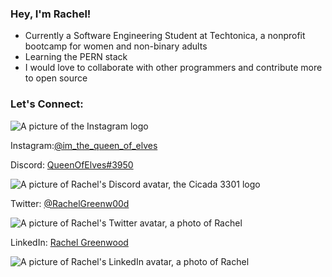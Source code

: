 ### Hey, I'm Rachel!

- Currently a Software Engineering Student at Techtonica, a nonprofit bootcamp for women and non-binary adults
- Learning the PERN stack
- I would love to collaborate with other programmers and contribute more to open source

### Let's Connect:
<img src="https://static-00.iconduck.com/assets.00/social-instagram-icon-2048x2048-xuel0xhc.png" alt="A picture of the Instagram logo"><p>Instagram:<a href="https://www.instagram.com/im_the_queen_of_elves/">@im_the_queen_of_elves</a></p>

<p>Discord: <a href="https://discordapp.com/users/QueenOfElves#3950">QueenOfElves#3950</a></p>
<img src="https://vaulteditions.com/cdn/shop/articles/blog-post-icon-to-edit_1500x.jpg?v=1647873603" alt="A picture of Rachel's Discord avatar, the Cicada 3301 logo">

<p>Twitter: <a href="https://twitter.com/RachelGreenw00d">@RachelGreenw00d</a></p>
<img src="https://pbs.twimg.com/profile_images/1659374544472162304/tRvI29Pm_400x400.jpg" alt="A picture of Rachel's Twitter avatar, a photo of Rachel">

<p>LinkedIn: <a href="https://www.linkedin.com/in/rachel-greenwood3301/">Rachel Greenwood</a></p>
<img src="https://pbs.twimg.com/profile_images/1659374544472162304/tRvI29Pm_400x400.jpg" alt="A picture of Rachel's LinkedIn avatar, a photo of Rachel">
